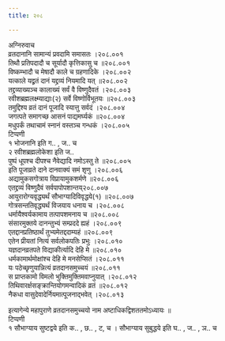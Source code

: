 ```yaml
---
title: २०८

---
```

अग्निरुवाच  
व्रतदानानि सामान्यं प्रवदामि समासतः ।२०८.००१  
तिथौ प्रतिपदादौ च सूर्यादौ कृत्तिकासु च ॥२०८.००१  
विष्कम्भादौ च मेषादौ काले च ग्रहणादिके ।२०८.००२  
यत्काले यद्व्रतं दानं यद्द्रव्यं नियमादि यत् ॥२०८.००२  
तद्द्रव्याख्यञ्च कालाख्यं सर्वं वै विष्णुदैवतं ।२०८.००३  
रवीशब्रह्मलक्ष्म्याद्याः(२) सर्वे विष्णोर्विभूतयः ॥२०८.००३  
तमुद्दिश्य व्रतं दानं पूजादि स्यात्तु सर्वदं ।२०८.००४  
जगत्पते समागच्छ आसनं पाद्यमर्घ्यकं ॥२०८.००४  
मधुपर्कं तथाचामं स्नानं वस्तञ्च गन्धकं ।२०८.००५  
टिप्पणी  
१ भोजनानि इति ग.. , ज.. च  
२ रवीशब्रह्मलोकेशा इति ज..  
पुष्पं धूपश्च दीपश्च नैवेद्यादि नमोऽस्तु ते ॥२०८.००५  
इति पूजाव्रते दाने दानवाक्यं समं शृणु ।२०८.००६  
अद्यामुकसगोत्राय विप्रायामुकशर्मणे ॥२०८.००६  
एतद्द्रव्यं विष्णुदैवं सर्वपापोपशान्तय्२०८.००७  
आयुरारोग्यवृद्ध्यर्थं सौभाग्यादिविवृद्धये(१) ॥२०८.००७  
गोत्रसन्ततिवृद्ध्यर्थं विजयाय धनाय च ।२०८.००८  
धर्मायैश्वर्यकामाय तत्पापशमनाय च ॥२०८.००८  
संसारमुक्तये दानन्तुभ्यं सम्प्रददे ह्यहं ।२०८.००९  
एतद्दानप्रतिष्ठार्थं तुभ्यमेतद्ददाम्यहं ॥२०८.००९  
एतेन प्रीयतां नित्यं सर्वलोकपतिः प्रभुः ।२०८.०१०  
यज्ञदानव्रतपते विद्याकीर्त्यादि देहि मे ॥२०८.०१०  
धर्मकामार्थमोक्षांश्च देहि मे मनसेप्सितं ।२०८.०११  
यः पठेच्छृणुयान्नित्यं व्रतदानसमुच्चयं ॥२०८.०११  
स प्राप्तकामो विमलो भुक्तिमुक्तिमवाप्नुयात् ।२०८.०१२  
तिथिवारर्क्षसङ्क्रान्तियोगमन्वादिकं व्रतं ॥२०८.०१२  
नैकधा वासुदेवादेर्नियमात्पूजनाद्भवेत् ।२०८.०१३  
  
इत्यागेन्ये महापुराणे व्रतदानसमुच्चयो नाम अष्टाधिकद्विशततमोऽध्यायः ॥  
टिप्पणी  
१ सौभाग्याय सुष्टद्वये इति क.. , छ.. , ट, च । सौभाग्याय सुबुद्धये इति घ.. , ज.. , ञ.. च
